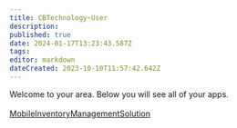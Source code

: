 ```yaml
---
title: CBTechnology~User
description: 
published: true
date: 2024-01-17T13:23:43.587Z
tags: 
editor: markdown
dateCreated: 2023-10-10T11:57:42.642Z
---
```


Welcome to your area. Below you will see all of your apps.<br><br>[MobileInventoryManagementSolution](/Apps/MIMS/MobileInventoryManagementSolution)<br>